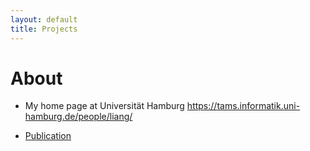 ```yaml
---
layout: default
title: Projects
---
```

# About

- My home page at Universität Hamburg
https://tams.informatik.uni-hamburg.de/people/liang/

- [Publication](https://lianghongzhuo.github.io/publications)
